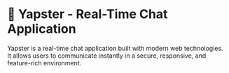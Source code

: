 # 💬 Yapster - Real-Time Chat Application

Yapster is a real-time chat application built with modern web technologies. It allows users to communicate instantly in a secure, responsive, and feature-rich environment.